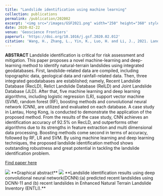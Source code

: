 ```yaml
---
title: "Landslide identification using machine learning"
collection: publications
permalink: /publication/202002
excerpt: '<img src="/images/GSF2021.png" width="250" height="360" style="border:1px solid black;float:left"> <strong>Highlights:</strong><br>1. Landslide identification is critical for risk assessment and mitigation.<br>2. A novel integrated machine-learning and deep-learning method is proposed to identify natural-terrain landslides.<br> 3. Multiple machine learning and deep learning models are trained and evaluated on three landslide databases.<br> 4. A case study in Lantau, Hong Kong, is worked out, achieving an identification accuracy of 92.5%. <br> 5. The deep convolutional neural network model is found to be the most promising for landslide identification.'
date: 2020-02-22
venue: 'Geoscience Frontiers'
paperurl: 'https://doi.org/10.1016/j.gsf.2020.02.012'
citation: 'Wang, H., Zhang, L., Yin, K., Luo, H. and Li, J., 2021. Landslide identification using machine learning. Geoscience Frontiers, 12(1), pp.351-364.'
---
```

**ABSTRACT**  Landslide identification is critical for risk assessment and mitigation. This paper proposes a novel machine-learning and deep-learning method to identify natural-terrain landslides using integrated geodatabases. First, landslide-related data are compiled, including topographic data, geological data and rainfall-related data. Then, three integrated geodatabases are established; namely, Recent Landslide Database (RecLD), Relict Landslide Database (RelLD) and Joint Landslide Database (JLD). After that, five machine learning and deep learning algorithms, including logistic regression (LR), support vector machine (SVM), random forest (RF), boosting methods and convolutional neural network (CNN), are utilized and evaluated on each database. A case study in Lantau, Hong Kong, is conducted to demonstrate the application of the proposed method. From the results of the case study, CNN achieves an identification accuracy of 92.5% on RecLD, and outperforms other algorithms due to its strengths in feature extraction and multi dimensional data processing. Boosting methods come second in terms of accuracy, followed by RF, LR and SVM. By using machine learning and deep learning techniques, the proposed landslide identification method shows outstanding robustness and great potential in tackling the landslide identification problem.

[Find paper here](https://www.sciencedirect.com/science/article/pii/S1674987120300542)

<img src="https://ars.els-cdn.com/content/image/1-s2.0-S1674987120300542-fx1_lrg.jpg">
**Graphical abstract**

<img src="https://ars.els-cdn.com/content/image/1-s2.0-S1674987120300542-gr10_lrg.jpg">
**Landslide identification results using deep convolutional neural network(DCNN):(a) predicted recent landslides using DCNN-11 and (b) recent landslides in Enhanced Natural Terrain Landslide Inventory (ENTLI).**
